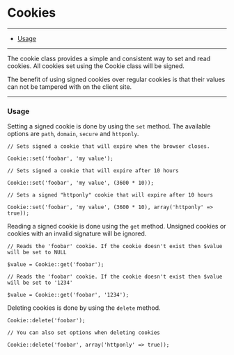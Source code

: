 # Cookies

--------------------------------------------------------

* [Usage](#usage)

--------------------------------------------------------

The cookie class provides a simple and consistent way to set and read cookies. All cookies set using the Cookie class will be signed.

The benefit of using signed cookies over regular cookies is that their values can not be tampered with on the client site.

--------------------------------------------------------

<a id="usage"></a>

### Usage

Setting a signed cookie is done by using the ```set``` method. The available options are ```path```, ```domain```, ```secure``` and ```httponly```.

	// Sets signed a cookie that will expire when the browser closes.

	Cookie::set('foobar', 'my value');

	// Sets signed a cookie that will expire after 10 hours

	Cookie::set('foobar', 'my value', (3600 * 10));

	// Sets a signed "httponly" cookie that will expire after 10 hours

	Cookie::set('foobar', 'my value', (3600 * 10), array('httponly' => true));

Reading a signed cookie is done using the ```get``` method. Unsigned cookies or cookies with an invalid signature will be ignored.

	// Reads the 'foobar' cookie. If the cookie doesn't exist then $value will be set to NULL

	$value = Cookie::get('foobar');

	// Reads the 'foobar' cookie. If the cookie doesn't exist then $value will be set to '1234'

	$value = Cookie::get('foobar', '1234');

Deleting cookies is done by using the ```delete``` method.

	Cookie::delete('foobar');

	// You can also set options when deleting cookies

	Cookie::delete('foobar', array('httponly' => true));